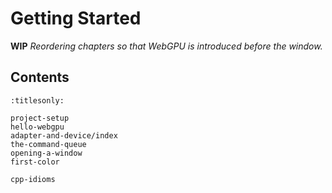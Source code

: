 Getting Started
===============

**WIP** *Reordering chapters so that WebGPU is introduced before the window.*

Contents
--------

```{toctree}
:titlesonly:

project-setup
hello-webgpu
adapter-and-device/index
the-command-queue
opening-a-window
first-color

cpp-idioms
```
